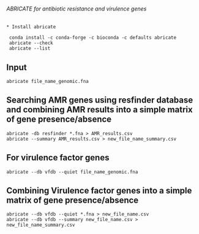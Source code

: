 ###### ABRICATE for antibiotic resistance and virulence genes

```
* Install abricate

 conda install -c conda-forge -c bioconda -c defaults abricate
 abricate --check
 abricate --list
 ```

## Input 

```
abricate file_name_genomic.fna 
```

## Searching AMR genes using resfinder database and combining AMR results into a simple matrix of gene presence/absence

```
abricate -db resfinder *.fna > AMR_results.csv
abricate --summary AMR_results.csv > new_file_name_summary.csv
```

## For virulence factor genes

```
abricate --db vfdb --quiet file_name_genomic.fna 
```

## Combining Virulence factor genes into a simple matrix of gene presence/absence


```
abricate --db vfdb --quiet *.fna > new_file_name.csv
abricate --db vfdb --summary new_file_name.csv > new_file_name_summary.csv
```
